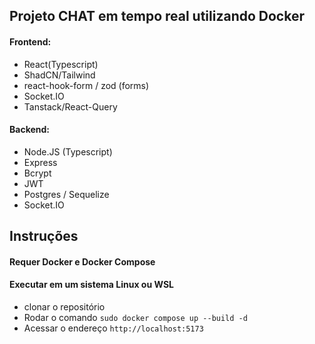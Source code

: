 ## Projeto CHAT em tempo real utilizando Docker

#### Frontend:
- React(Typescript)
- ShadCN/Tailwind
- react-hook-form / zod (forms)
- Socket.IO
- Tanstack/React-Query

#### Backend:
- Node.JS (Typescript)
- Express
- Bcrypt
- JWT
- Postgres / Sequelize
- Socket.IO

## Instruções
#### Requer Docker e Docker Compose
#### Executar em um sistema Linux ou WSL
- clonar o repositório
- Rodar o comando ```sudo docker compose up --build -d```
- Acessar o endereço ```http://localhost:5173```
